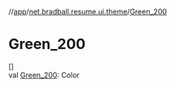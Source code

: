 //[app](../../index.md)/[net.bradball.resume.ui.theme](index.md)/[Green_200](-green_200.md)

# Green_200

[]\
val [Green_200](-green_200.md): Color
